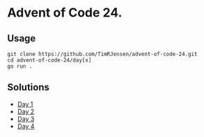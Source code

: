 # Advent of Code 24.
## Usage
```
git clone https://github.com/TimRJensen/advent-of-code-24.git
cd advent-of-code-24/day[x]
go run .
```
## Solutions
 - [Day 1](https://github.com/TimRJensen/advent-of-code-24/tree/main/day1)
 - [Day 2](https://github.com/TimRJensen/advent-of-code-24/tree/main/day2)
 - [Day 3](https://github.com/TimRJensen/advent-of-code-24/tree/main/day3)
 - [Day 4](https://github.com/TimRJensen/advent-of-code-24/tree/main/day4)
